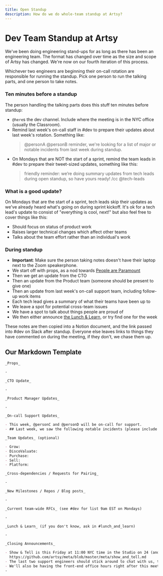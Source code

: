 ```yaml
---
title: Open Standup
description: How do we do whole-team standup at Artsy?
---
```


# Dev Team Standup at Artsy

We've been doing engineering stand-ups for as long as there has been an engineering team. The format has changed
over time as the size and scope of Artsy has changed. We're now on our fourth iteration of this process.

Whichever two engineers are beginning their on-call rotation are responsible for running the standup. Pick one
person to run the talking parts, and one person to take notes.

### Ten minutes before a standup

The person handling the talking parts does this stuff ten minutes before standup:

- `@here`s the dev channel. Include where the meeting is in the NYC office (usually the Classroom).
- Remind last week's on-call staff in #dev to prepare their updates about last week's rotation. Something like:
  > @personA @personB reminder, we're looking for a list of major or notable incidents from last week during
  > standup.
- On Mondays that are NOT the start of a sprint, remind the team leads in #dev to prepare their tweet-sized
  updates, something like this:
  > friendly reminder: we’re doing summary updates from tech leads during open standup, so have yours ready! /cc
  > @tech-leads

### What is a good update?

On Mondays that are the start of a sprint, tech leads skip their updates as we've already heard what's going on
during sprint kickoff. It's ok for a tech lead's update to consist of "everything is cool, next!" but also feel
free to cover things like this:

- Should focus on status of product work
- Raises larger technical changes which affect other teams
- Talks about the team effort rather than an individual's work

### During standup

- **Important**: Make sure the person taking notes doesn't have their laptop next to the Zoom speakerphone.
- We start off with props, as a nod towards [People are Paramount][pplp]
- Then we get an update from the CTO
- Then an update from the Product team (someone should be present to give one)
- Then an update from last week's on-call support team, including follow-up work items
- Each tech lead gives a summary of what their teams have been up to
- We leave a spot for potential cross-team issues
- We have a spot to talk about things people are proud of
- We then either announce [the Lunch & Learn][ll], or try find one for the week

These notes are then copied into a Notion document, and the link passed into #dev on Slack after standup. Everyone
else leaves links to things they have commented on during the meeting, if they don't, we chase them up.

## Our Markdown Template

```md
_Props_

-

_CTO Update_

-

_Product Manager Updates_

-

_On-call Support Updates_

- This week, @personC and @personD will be on-call for support.
- ## Last week, we saw the following notable incidents (please include follow-up details)

_Team Updates_ (optional)

- Grow:
- DiscoValuate:
- Purchase:
- Sell:
- Platform:

_Cross-dependencies / Requests for Pairing_

-

_New Milestones / Repos / Blog posts_

-

_Current team-wide RFCs_ (see #dev for list 9am EST on Mondays)

-

_Lunch & Learn_ (if you don't know, ask in #lunch_and_learn)

-

_Closing Announcements_

- Show & Tell is this Friday at 11:00 NYC time in the Studio on 24 (and over Zoom). See the docs for more info:
  https://github.com/artsy/meta/blob/master/meta/show_and_tell.md
- The last two support engineers should stick around to chat with us, the new support engineers after this meeting.
- We'll also be having the front-end office hours right after this meeting, so stick around if you have questions.
-
```

[pplp]: https://github.com/artsy/meta/blob/master/meta/what_is_artsy.md#people-are-paramount
[ll]: https://github.com/artsy/meta/blob/master/meta/lunch_and_learn.md

